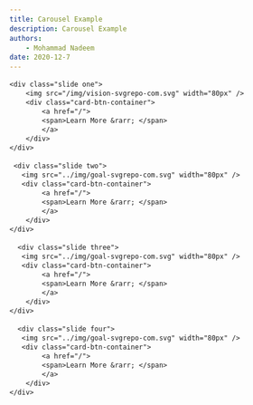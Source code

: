 ```yaml
---
title: Carousel Example
description: Carousel Example
authors:
    - Mohammad Nadeem
date: 2020-12-7
---
```




<div class="carousel_wrapper">

 <div  class="carousel">
    
    <div class="slide one">
        <img src="/img/vision-svgrepo-com.svg" width="80px" />
        <div class="card-btn-container">
            <a href="/">
            <span>Learn More &rarr; </span>
            </a>
        </div>
    </div>

     <div class="slide two">
       <img src="../img/goal-svgrepo-com.svg" width="80px" />
       <div class="card-btn-container">
            <a href="/">
            <span>Learn More &rarr; </span>
            </a>
        </div>
    </div>

      <div class="slide three">
       <img src="../img/goal-svgrepo-com.svg" width="80px" />
       <div class="card-btn-container">
            <a href="/">
            <span>Learn More &rarr; </span>
            </a>
        </div>
    </div>

      <div class="slide four">
       <img src="../img/goal-svgrepo-com.svg" width="80px" />
       <div class="card-btn-container">
            <a href="/">
            <span>Learn More &rarr; </span>
            </a>
        </div>
    </div>

 </div>

</div>